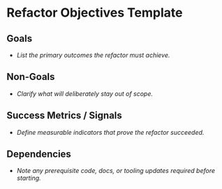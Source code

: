 # Refactor Objectives Template

## Goals
- _List the primary outcomes the refactor must achieve._

## Non-Goals
- _Clarify what will deliberately stay out of scope._

## Success Metrics / Signals
- _Define measurable indicators that prove the refactor succeeded._

## Dependencies
- _Note any prerequisite code, docs, or tooling updates required before starting._
